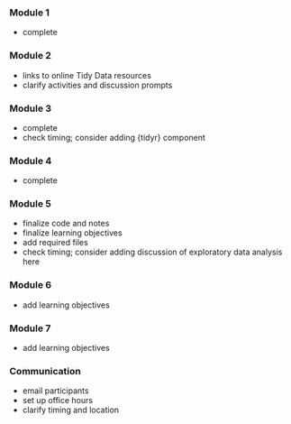 ### Module 1  
- complete  

### Module 2  
- links to online Tidy Data resources  
- clarify activities and discussion prompts  

### Module 3  
- complete  
- check timing; consider adding {tidyr} component  

### Module 4  
- complete  

### Module 5  
- finalize code and notes  
- finalize learning objectives  
- add required files  
- check timing; consider adding discussion of exploratory data analysis here  

### Module 6  
- add learning objectives  

### Module 7  
- add learning objectives  

### Communication  
- email participants  
- set up office hours  
- clarify timing and location  
